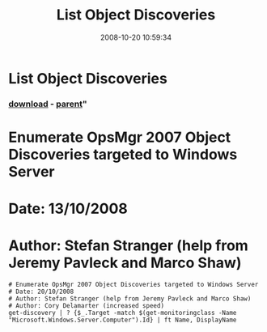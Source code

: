 ﻿---
pid:            644
parent:         637
children:       
poster:         Stefan Stranger
title:          List Object Discoveries
date:           2008-10-20 10:59:34
format:         posh
---

# List Object Discoveries

### [download](644.ps1) - [parent](637.md)"

# Enumerate OpsMgr 2007 Object Discoveries targeted to Windows Server
# Date: 13/10/2008
# Author: Stefan Stranger (help from Jeremy Pavleck and Marco Shaw)

```posh
# Enumerate OpsMgr 2007 Object Discoveries targeted to Windows Server
# Date: 20/10/2008
# Author: Stefan Stranger (help from Jeremy Pavleck and Marco Shaw)
# Author: Cory Delamarter (increased speed)
get-discovery | ? {$_.Target -match $(get-monitoringclass -Name "Microsoft.Windows.Server.Computer").Id} | ft Name, DisplayName
```
